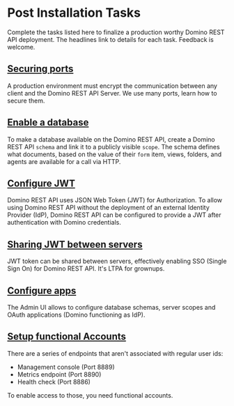 # Post Installation Tasks

Complete the tasks listed here to finalize a production worthy Domino REST API deployment. The headlines link to details for each task. Feedback is welcome.

## [Securing ports](../installconfig/configuringPorts.md)

A production environment must encrypt the communication between any client and the Domino REST API Server. We use many ports, learn how to secure them.

## [Enable a database](../../howto/enablingadb.md)

To make a database available on the Domino REST API, create a Domino REST API `schema` and link it to a publicly visible `scope`. The schema defines what documents, based on the value of their `form` item, views, folders, and agents are available for a call via HTTP.

## [Configure JWT](../../references/security/authentication.md)

Domino REST API uses JSON Web Token (JWT) for Authorization. To allow using Domino REST API without the deployment of an external Identity Provider (IdP), Domino REST API can be configured to provide a JWT after authentication with Domino credentials.

## [Sharing JWT between servers](../../references/security/encryption.md)

JWT token can be shared between servers, effectively enabling SSO (Single Sign On) for Domino REST API. It's LTPA for grownups.

## [Configure apps](../../tutorial/adminui.md)

The Admin UI allows to configure database schemas, server scopes and OAuth applications (Domino functioning as IdP).

## [Setup functional Accounts](../installconfig/functionalUsers.md)

There are a series of endpoints that aren't associated with regular user ids:

- Management console (Port 8889)
- Metrics endpoint (Port 8890)
- Health check (Port 8886)

To enable access to those, you need functional accounts.
